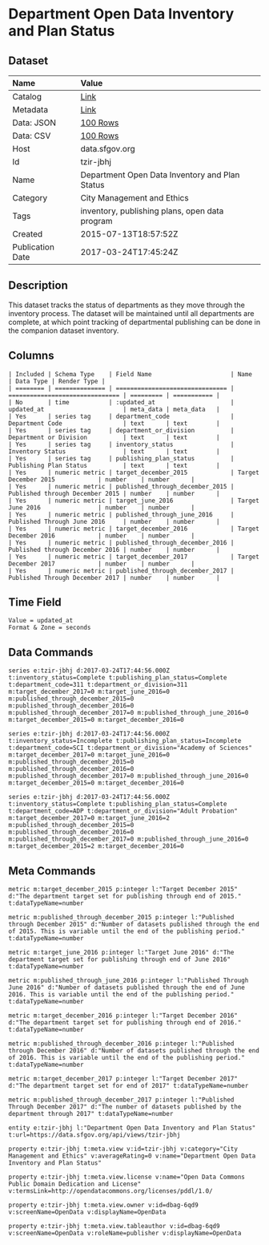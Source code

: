 # Department Open Data Inventory and Plan Status

## Dataset

| Name | Value |
| :--- | :---- |
| Catalog | [Link](https://catalog.data.gov/dataset/department-open-data-inventory-and-plan-status) |
| Metadata | [Link](https://data.sfgov.org/api/views/tzir-jbhj) |
| Data: JSON | [100 Rows](https://data.sfgov.org/api/views/tzir-jbhj/rows.json?max_rows=100) |
| Data: CSV | [100 Rows](https://data.sfgov.org/api/views/tzir-jbhj/rows.csv?max_rows=100) |
| Host | data.sfgov.org |
| Id | tzir-jbhj |
| Name | Department Open Data Inventory and Plan Status |
| Category | City Management and Ethics |
| Tags | inventory, publishing plans, open data program |
| Created | 2015-07-13T18:57:52Z |
| Publication Date | 2017-03-24T17:45:24Z |

## Description

This dataset tracks the status of departments as they move through the inventory process. The dataset will be maintained until all departments are complete, at which point tracking of departmental publishing can be done in the companion dataset inventory.

## Columns

```ls
| Included | Schema Type    | Field Name                      | Name                            | Data Type | Render Type |
| ======== | ============== | =============================== | =============================== | ========= | =========== |
| No       | time           | :updated_at                     | updated_at                      | meta_data | meta_data   |
| Yes      | series tag     | department_code                 | Department Code                 | text      | text        |
| Yes      | series tag     | department_or_division          | Department or Division          | text      | text        |
| Yes      | series tag     | inventory_status                | Inventory Status                | text      | text        |
| Yes      | series tag     | publishing_plan_status          | Publishing Plan Status          | text      | text        |
| Yes      | numeric metric | target_december_2015            | Target December 2015            | number    | number      |
| Yes      | numeric metric | published_through_december_2015 | Published through December 2015 | number    | number      |
| Yes      | numeric metric | target_june_2016                | Target June 2016                | number    | number      |
| Yes      | numeric metric | published_through_june_2016     | Published Through June 2016     | number    | number      |
| Yes      | numeric metric | target_december_2016            | Target December 2016            | number    | number      |
| Yes      | numeric metric | published_through_december_2016 | Published through December 2016 | number    | number      |
| Yes      | numeric metric | target_december_2017            | Target December 2017            | number    | number      |
| Yes      | numeric metric | published_through_december_2017 | Published Through December 2017 | number    | number      |
```

## Time Field

```ls
Value = updated_at
Format & Zone = seconds
```

## Data Commands

```ls
series e:tzir-jbhj d:2017-03-24T17:44:56.000Z t:inventory_status=Complete t:publishing_plan_status=Complete t:department_code=311 t:department_or_division=311 m:target_december_2017=0 m:target_june_2016=0 m:published_through_december_2015=0 m:published_through_december_2016=0 m:published_through_december_2017=0 m:published_through_june_2016=0 m:target_december_2015=0 m:target_december_2016=0

series e:tzir-jbhj d:2017-03-24T17:44:56.000Z t:inventory_status=Incomplete t:publishing_plan_status=Incomplete t:department_code=SCI t:department_or_division="Academy of Sciences" m:target_december_2017=0 m:target_june_2016=0 m:published_through_december_2015=0 m:published_through_december_2016=0 m:published_through_december_2017=0 m:published_through_june_2016=0 m:target_december_2015=0 m:target_december_2016=0

series e:tzir-jbhj d:2017-03-24T17:44:56.000Z t:inventory_status=Complete t:publishing_plan_status=Complete t:department_code=ADP t:department_or_division="Adult Probation" m:target_december_2017=0 m:target_june_2016=2 m:published_through_december_2015=0 m:published_through_december_2016=0 m:published_through_december_2017=0 m:published_through_june_2016=0 m:target_december_2015=2 m:target_december_2016=0
```

## Meta Commands

```ls
metric m:target_december_2015 p:integer l:"Target December 2015" d:"The department target set for publishing through end of 2015." t:dataTypeName=number

metric m:published_through_december_2015 p:integer l:"Published through December 2015" d:"Number of datasets published through the end of 2015. This is variable until the end of the publishing period." t:dataTypeName=number

metric m:target_june_2016 p:integer l:"Target June 2016" d:"The department target set for publishing through end of June 2016" t:dataTypeName=number

metric m:published_through_june_2016 p:integer l:"Published Through June 2016" d:"Number of datasets published through the end of June 2016. This is variable until the end of the publishing period." t:dataTypeName=number

metric m:target_december_2016 p:integer l:"Target December 2016" d:"The department target set for publishing through end of 2016." t:dataTypeName=number

metric m:published_through_december_2016 p:integer l:"Published through December 2016" d:"Number of datasets published through the end of 2016. This is variable until the end of the publishing period." t:dataTypeName=number

metric m:target_december_2017 p:integer l:"Target December 2017" d:"The department target set for end of 2017" t:dataTypeName=number

metric m:published_through_december_2017 p:integer l:"Published Through December 2017" d:"The number of datasets published by the department through 2017" t:dataTypeName=number

entity e:tzir-jbhj l:"Department Open Data Inventory and Plan Status" t:url=https://data.sfgov.org/api/views/tzir-jbhj

property e:tzir-jbhj t:meta.view v:id=tzir-jbhj v:category="City Management and Ethics" v:averageRating=0 v:name="Department Open Data Inventory and Plan Status"

property e:tzir-jbhj t:meta.view.license v:name="Open Data Commons Public Domain Dedication and License" v:termsLink=http://opendatacommons.org/licenses/pddl/1.0/

property e:tzir-jbhj t:meta.view.owner v:id=dbag-6qd9 v:screenName=OpenData v:displayName=OpenData

property e:tzir-jbhj t:meta.view.tableauthor v:id=dbag-6qd9 v:screenName=OpenData v:roleName=publisher v:displayName=OpenData
```